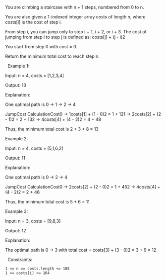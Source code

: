 You are climbing a staircase with n + 1 steps, numbered from 0 to n.

You are also given a 1-indexed integer array costs of length n, where costs[i] is the cost of step i.

From step i, you can jump only to step i + 1, i + 2, or i + 3. The cost of jumping from step i to step j is defined as: costs[j] + (j - i)2

You start from step 0 with cost = 0.

Return the minimum total cost to reach step n.

 
Example 1:


Input: n = 4, costs = [1,2,3,4]

Output: 13

Explanation:

One optimal path is 0 → 1 → 2 → 4

JumpCost CalculationCost0 → 1costs[1] + (1 - 0)2 = 1 + 121 → 2costs[2] + (2 - 1)2 = 2 + 132 → 4costs[4] + (4 - 2)2 = 4 + 48

Thus, the minimum total cost is 2 + 3 + 8 = 13


Example 2:


Input: n = 4, costs = [5,1,6,2]

Output: 11

Explanation:

One optimal path is 0 → 2 → 4

JumpCost CalculationCost0 → 2costs[2] + (2 - 0)2 = 1 + 452 → 4costs[4] + (4 - 2)2 = 2 + 46

Thus, the minimum total cost is 5 + 6 = 11


Example 3:


Input: n = 3, costs = [9,8,3]

Output: 12

Explanation:

The optimal path is 0 → 3 with total cost = costs[3] + (3 - 0)2 = 3 + 9 = 12


 
Constraints:


	1 <= n == costs.length <= 105​​​​​​​
	1 <= costs[i] <= 104

